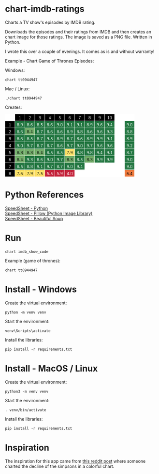 # chart-imdb-ratings

Charts a TV show's episodes by IMDB rating.

Downloads the episodes and their ratings from IMDB and then creates an chart image for those ratings.
The image is saved as a PNG file. Written in Python.

I wrote this over a couple of evenings. It comes as is and without warranty!


Example - Chart Game of Thrones Episodes:

Windows:

	chart tt0944947

Mac / Linux:

	./chart tt0944947

Creates:

![Game of Thrones Episode Ratings Chart](game_of_thrones_ratings.png)


# Python References

[SpeedSheet - Python](https://speedsheet.io/s/python)  
[SpeedSheet - Pillow (Python Image Library)](https://speedsheet.io/s/pillow)  
[SpeedSheet - Beautiful Soup](https://speedsheet.io/s/beautiful_soup)


# Run

	chart imdb_show_code

Example (game of thrones):

	chart tt0944947


# Install - Windows

Create the virtual environment:

	python -m venv venv

Start the environment:

	venv\Scripts\activate

Install the libraries:

	pip install -r requirements.txt



# Install - MacOS / Linux

Create the virtual environment:

	python3 -m venv venv

Start the environment:

	. venv/bin/activate

Install the libraries:

	pip install -r requirements.txt


# Inspiration

The inspiration for this app came from [this reddit post](https://www.reddit.com/r/coolguides/comments/11en5ja/the_decline_of_the_simpsons/) where someone charted the decline of the simpsons in a colorful chart.
